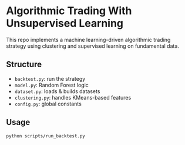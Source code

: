 # Algorithmic Trading With Unsupervised Learning

This repo implements a machine learning-driven algorithmic trading strategy using clustering and supervised learning on fundamental data.

## Structure
- `backtest.py`: run the strategy
- `model.py`: Random Forest logic
- `dataset.py`: loads & builds datasets
- `clustering.py`: handles KMeans-based features
- `config.py`: global constants

## Usage

```bash
python scripts/run_backtest.py
